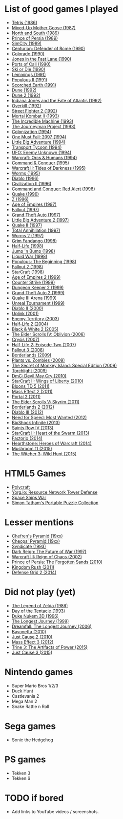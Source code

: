 # List of good games I played
 - [Tetris (1986)](https://en.wikipedia.org/wiki/Tetris)
 - [Mixed-Up Mother Goose (1987)](https://en.wikipedia.org/wiki/Mixed-Up_Mother_Goose)
 - [North and South (1989)](https://en.wikipedia.org/wiki/North_%26_South_(video_game))
 - [Prince of Persia (1989)](https://en.wikipedia.org/wiki/Prince_of_Persia_(1989_video_game))
 - [SimCity (1989)](https://en.wikipedia.org/wiki/SimCity_(1989_video_game))
 - [Centurion: Defender of Rome (1990)](https://en.wikipedia.org/wiki/Centurion:_Defender_of_Rome)
 - [Colorado (1990)](https://www.youtube.com/watch?v=Ksqbo17Wykk)
 - [Jones in the Fast Lane (1990)](https://en.wikipedia.org/wiki/Jones_in_the_Fast_Lane)
 - [Ports of Call (1990)](https://de.wikipedia.org/wiki/Ports_of_Call)
 - [Ski or Die (1990)](https://en.wikipedia.org/wiki/Ski_or_Die)
 - [Lemmings (1991)](https://en.wikipedia.org/wiki/Lemmings_(video_game))
 - [Populous II (1991)](https://en.wikipedia.org/wiki/Populous_II:_Trials_of_the_Olympian_Gods)
 - [Scorched Earth (1991)](https://en.wikipedia.org/wiki/Scorched_Earth_(video_game))
 - [Dune (1992)](https://en.wikipedia.org/wiki/Dune_(video_game))
 - [Dune 2 (1992)](https://en.wikipedia.org/wiki/Dune_II)
 - [Indiana Jones and the Fate of Atlantis (1992)](https://en.wikipedia.org/wiki/Indiana_Jones_and_the_Fate_of_Atlantis)
 - [Overkill (1992)](https://en.wikipedia.org/wiki/Overkill_(video_game))
 - [Street Fighter 2 (1992)](https://en.wikipedia.org/wiki/Street_Fighter_II:_The_World_Warrior)
 - [Mortal Kombat II (1993)](https://en.wikipedia.org/wiki/Mortal_Kombat_II)
 - [The Incredible Machine (1993)](https://en.wikipedia.org/wiki/The_Incredible_Machine_(series)#The_Incredible_Machine)
 - [The Journeyman Project (1993)](https://en.wikipedia.org/wiki/The_Journeyman_Project)
 - [Colonization (1994)](https://en.wikipedia.org/wiki/Sid_Meier%27s_Colonization)
 - [One Must Fall: 2097 (1994)](https://en.wikipedia.org/wiki/One_Must_Fall:_2097)
 - [Little Big Adventure (1994)](https://en.wikipedia.org/wiki/Little_Big_Adventure)
 - [Transport Tycoon (1994)](https://en.wikipedia.org/wiki/Transport_Tycoon)
 - [UFO: Enemy Unknown (1994)](https://en.wikipedia.org/wiki/UFO:_Enemy_Unknown)
 - [Warcraft: Orcs & Humans (1994)](https://en.wikipedia.org/wiki/Warcraft:_Orcs_%26_Humans)
 - [Command & Conquer (1995)](https://en.wikipedia.org/wiki/Command_%26_Conquer_(1995_video_game))
 - [Warcraft II: Tides of Darkness (1995)](https://en.wikipedia.org/wiki/Warcraft_II:_Tides_of_Darkness)
 - [Worms (1995)](https://en.wikipedia.org/wiki/Worms_(1995_video_game))
 - [Diablo (1996)](https://en.wikipedia.org/wiki/Diablo_(video_game))
 - [Civilization II (1996)](https://en.wikipedia.org/wiki/Civilization_II)
 - [Command and Conquer: Red Alert (1996)](https://en.wikipedia.org/wiki/Command_%26_Conquer:_Red_Alert)
 - [Quake (1996)](https://en.wikipedia.org/wiki/Quake_(video_game))
 - [Z (1996)](https://en.wikipedia.org/wiki/Z_(video_game))
 - [Age of Empires (1997)](https://en.wikipedia.org/wiki/Age_of_Empires_(video_game))
 - [Fallout (1997)](https://en.wikipedia.org/wiki/Fallout_(video_game))
 - [Grand Theft Auto (1997)](https://en.wikipedia.org/wiki/Grand_Theft_Auto_(video_game))
 - [Little Big Adventure 2 (1997)](https://en.wikipedia.org/wiki/Little_Big_Adventure_2)
 - [Quake II (1997)](https://en.wikipedia.org/wiki/Quake_II)
 - [Total Annihilation (1997)](https://en.wikipedia.org/wiki/Total_Annihilation)
 - [Worms 2 (1997)](https://en.wikipedia.org/wiki/Worms_2)
 - [Grim Fandango (1998)](https://en.wikipedia.org/wiki/Grim_Fandango)
 - [Half-Life (1998)](https://en.wikipedia.org/wiki/Half-Life_(video_game))
 - [Jump 'n Bump (1998)](https://en.wikipedia.org/wiki/Jump_%27n_Bump)
 - [Liquid War (1998)](https://en.wikipedia.org/wiki/Liquid_War)
 - [Populous: The Beginning (1998)](https://en.wikipedia.org/wiki/Populous:_The_Beginning)
 - [Fallout 2 (1998)](https://en.wikipedia.org/wiki/Fallout_2)
 - [StarCraft (1998)](https://en.wikipedia.org/wiki/StarCraft)
 - [Age of Empires 2 (1999)](https://en.wikipedia.org/wiki/Age_of_Empires_II:_The_Age_of_Kings)
 - [Counter Strike (1999)](https://en.wikipedia.org/wiki/Counter-Strike)
 - [Dungeon Keeper 2 (1999)](https://en.wikipedia.org/wiki/Dungeon_Keeper_2)
 - [Grand Theft Auto 2 (1999)](https://en.wikipedia.org/wiki/Grand_Theft_Auto_2)
 - [Quake III Arena (1999)](https://en.wikipedia.org/wiki/Quake_III_Arena)
 - [Unreal Tournament (1999)](https://en.wikipedia.org/wiki/Unreal_Tournament)
 - [Diablo II (2000)](https://en.wikipedia.org/wiki/Diablo_II)
 - [Uplink (2001)](https://en.wikipedia.org/wiki/Uplink_(video_game))
 - [Enemy Territory (2003)](https://en.wikipedia.org/wiki/Wolfenstein:_Enemy_Territory)
 - [Half-Life 2 (2004)](https://en.wikipedia.org/wiki/Half-Life_2)
 - [Black & White 2 (2005)](https://en.wikipedia.org/wiki/Black_%26_White_2)
 - [The Elder Scrolls IV: Oblivion (2006)](https://en.wikipedia.org/wiki/The_Elder_Scrolls_IV:_Oblivion)
 - [Crysis (2007)](https://en.wikipedia.org/wiki/Crysis)
 - [Half-Life 2: Episode Two (2007)](https://en.wikipedia.org/wiki/Half-Life_2:_Episode_Two)
 - [Fallout 3 (2008)](https://en.wikipedia.org/wiki/Fallout_3)
 - [Borderlands (2009)](https://en.wikipedia.org/wiki/Borderlands_(video_game))
 - [Plants vs. Zombies (2009)](https://en.wikipedia.org/wiki/Plants_vs._Zombies)
 - [The Secret of Monkey Island: Special Edition (2009)](https://en.wikipedia.org/wiki/The_Secret_of_Monkey_Island)
 - [Torchlight (2009)](https://en.wikipedia.org/wiki/Torchlight)
 - [DmC: Devil May Cry (2010)](https://en.wikipedia.org/wiki/DmC:_Devil_May_Cry)
 - [StarCraft II: Wings of Liberty (2010)](https://en.wikipedia.org/wiki/StarCraft_II:_Wings_of_Liberty)
 - [Bloons TD 5 (2011)](https://en.wikipedia.org/wiki/Bloons_Tower_Defense#Bloons_TD_5)
 - [Mass Effect 2 (2011)](https://en.wikipedia.org/wiki/Mass_Effect_2)
 - [Portal 2 (2011)](https://en.wikipedia.org/wiki/Portal_2)
 - [The Elder Scrolls V: Skyrim (2011)](https://en.wikipedia.org/wiki/The_Elder_Scrolls_V:_Skyrim)
 - [Borderlands 2 (2012)](https://en.wikipedia.org/wiki/Borderlands_2)
 - [Diablo III (2012)](https://en.wikipedia.org/wiki/Diablo_III)
 - [Need for Speed: Most Wanted (2012)](https://en.wikipedia.org/wiki/Need_for_Speed:_Most_Wanted_(2012_video_game))
 - [BioShock Infinite (2013)](https://en.wikipedia.org/wiki/BioShock_Infinite)
 - [Saints Row IV (2013)](https://en.wikipedia.org/wiki/Saints_Row_IV)
 - [StarCraft II: Heart of the Swarm (2013)](https://en.wikipedia.org/wiki/StarCraft_II:_Heart_of_the_Swarm)
 - [Factorio (2014)](https://en.wikipedia.org/wiki/Factorio)
 - [Hearthstone: Heroes of Warcraft (2014)](https://en.wikipedia.org/wiki/Hearthstone:_Heroes_of_Warcraft)
 - [Mushroom 11 (2015)](https://en.wikipedia.org/wiki/Mushroom_11)
 - [The Witcher 3: Wild Hunt (2015)](https://en.wikipedia.org/wiki/The_Witcher_3:_Wild_Hunt)

# HTML5 Games
 - [Polycraft](http://polycraftgame.com/)
 - [Yorg.io: Resource Network Tower Defense](https://yorgio.itch.io/yorgio)
 - [Space Ships War](https://spaceshipswar.itch.io/space-ships-war)
 - [Simon Tatham's Portable Puzzle Collection](https://www.chiark.greenend.org.uk/~sgtatham/puzzles/)

# Lesser mentions
 - [Chefren's Pyramid (19xx)](http://www.alega.se/english/pyramidmath/Chefrens_Pyramid/chefrens_pyramid.html)
 - [Cheops' Pyramid (19xx)](http://www.alega.se/english/pyramidmath/Cheops_Pyramid/cheops_pyramid.html)
 - [Syndicate (1993)](https://en.wikipedia.org/wiki/Syndicate_(series))
 - [Dark Reign: The Future of War (1997)](https://en.wikipedia.org/wiki/Dark_Reign:_The_Future_of_War)
 - [Warcraft III: Reign of Chaos (2002)](https://en.wikipedia.org/wiki/Warcraft_III:_Reign_of_Chaos)
 - [Prince of Persia: The Forgotten Sands (2010)](https://en.wikipedia.org/wiki/Prince_of_Persia:_The_Forgotten_Sands)
 - [Kingdom Rush (2011)](https://en.wikipedia.org/wiki/Kingdom_Rush)
 - [Defense Grid 2 (2014)](https://en.wikipedia.org/wiki/Defense_Grid_2)

# Did not play (yet)
 - [The Legend of Zelda (1986)](https://en.wikipedia.org/wiki/The_Legend_of_Zelda)
 - [Day of the Tentacle (1993)](https://en.wikipedia.org/wiki/Day_of_the_Tentacle)
 - [Duke Nukem 3D (1996)](https://en.wikipedia.org/wiki/Duke_Nukem_3D)
 - [The Longest Journey (1999)](https://en.wikipedia.org/wiki/The_Longest_Journey)
 - [Dreamfall: The Longest Journey (2006)](https://en.wikipedia.org/wiki/Dreamfall:_The_Longest_Journey)
 - [Bayonetta (2010)](https://en.wikipedia.org/wiki/Bayonetta)
 - [Just Cause 2 (2010)](https://en.wikipedia.org/wiki/Just_Cause_2)
 - [Mass Effect 3 (2012)](https://en.wikipedia.org/wiki/Mass_Effect_3)
 - [Trine 3: The Artifacts of Power (2015)](https://en.wikipedia.org/wiki/Trine_3:_The_Artifacts_of_Power)
 - [Just Cause 3 (2015)](https://en.wikipedia.org/wiki/Just_Cause_3)

# Nintendo games
 - Super Mario Bros 1/2/3
 - Duck Hunt
 - Castlevania 2
 - Mega Man 2
 - Snake Rattle n Roll
 

# Sega games
 - Sonic the Hedgehog
 
# PS games
 - Tekken 3
 - Tekken 6

# TODO if bored
 - Add links to YouTube videos / screenshots.
